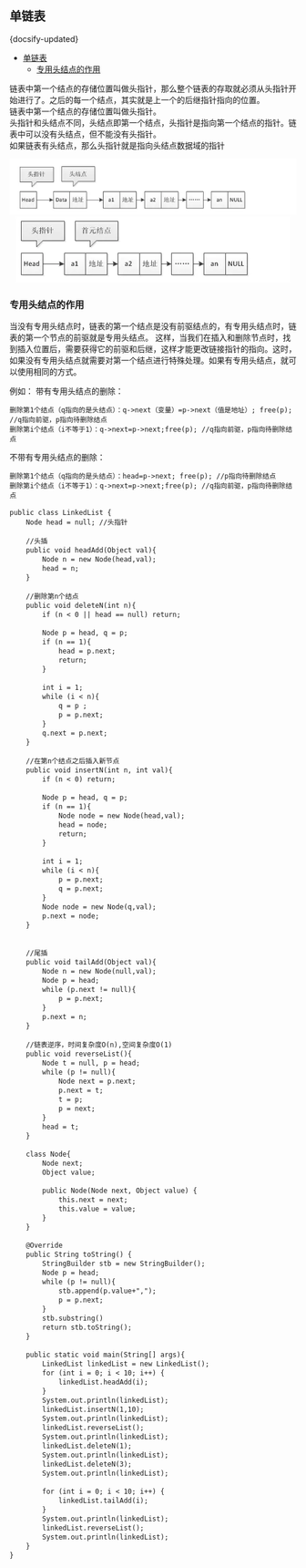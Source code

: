 
## 单链表
{docsify-updated}

- [单链表](#单链表)
  - [专用头结点的作用](#专用头结点的作用)

链表中第一个结点的存储位置叫做头指针，那么整个链表的存取就必须从头指针开始进行了。之后的每一个结点，其实就是上一个的后继指针指向的位置。  
链表中第一个结点的存储位置叫做头指针。  
头指针和头结点不同，头结点即第一个结点，头指针是指向第一个结点的指针。链表中可以没有头结点，但不能没有头指针。  
如果链表有头结点，那么头指针就是指向头结点数据域的指针

<center><img src="pics/head-node.webp" alt="" width=""></center>
<center><img src="pics/no-head-node-list.webp" alt="" width=""></center>

### 专用头结点的作用
当没有专用头结点时，链表的第一个结点是没有前驱结点的，有专用头结点时，链表的第一个节点的前驱就是专用头结点。
这样，当我们在插入和删除节点时，找到插入位置后，需要获得它的前驱和后继，这样才能更改链接指针的指向。这时，如果没有专用头结点就需要对第一个结点进行特殊处理。如果有专用头结点，就可以使用相同的方式。

例如：
带有专用头结点的删除：
```
删除第1个结点（q指向的是头结点）：q->next（变量）=p->next（值是地址）; free(p); //q指向前驱，p指向待删除结点
删除第i个结点（i不等于1）：q->next=p->next;free(p); //q指向前驱，p指向待删除结点
```

不带有专用头结点的删除：
```
删除第1个结点（q指向的是头结点）：head=p->next; free(p); //p指向待删除结点
删除第i个结点（i不等于1）：q->next=p->next;free(p); //q指向前驱，p指向待删除结点
```

```
public class LinkedList {
    Node head = null; //头指针

    //头插
    public void headAdd(Object val){
        Node n = new Node(head,val);
        head = n;
    }

    //删除第n个结点
    public void deleteN(int n){
        if (n < 0 || head == null) return;

        Node p = head, q = p;
        if (n == 1){
            head = p.next;
            return;
        }

        int i = 1;
        while (i < n){
            q = p ;
            p = p.next;
        }
        q.next = p.next;
    }

    //在第n个结点之后插入新节点
    public void insertN(int n, int val){
        if (n < 0) return;

        Node p = head, q = p;
        if (n == 1){
            Node node = new Node(head,val);
            head = node;
            return;
        }

        int i = 1;
        while (i < n){
            p = p.next;
            q = p.next;
        }
        Node node = new Node(q,val);
        p.next = node;
    }


    //尾插
    public void tailAdd(Object val){
        Node n = new Node(null,val);
        Node p = head;
        while (p.next != null){
            p = p.next;
        }
        p.next = n;
    }

    //链表逆序，时间复杂度O(n),空间复杂度O(1)
    public void reverseList(){
        Node t = null, p = head;
        while (p != null){
            Node next = p.next;
            p.next = t;
            t = p;
            p = next;
        }
        head = t;
    }

    class Node{
        Node next;
        Object value;

        public Node(Node next, Object value) {
            this.next = next;
            this.value = value;
        }
    }

    @Override
    public String toString() {
        StringBuilder stb = new StringBuilder();
        Node p = head;
        while (p != null){
            stb.append(p.value+",");
            p = p.next;
        }
        stb.substring()
        return stb.toString();
    }

    public static void main(String[] args){
        LinkedList linkedList = new LinkedList();
        for (int i = 0; i < 10; i++) {
            linkedList.headAdd(i);
        }
        System.out.println(linkedList);
        linkedList.insertN(1,10);
        System.out.println(linkedList);
        linkedList.reverseList();
        System.out.println(linkedList);
        linkedList.deleteN(1);
        System.out.println(linkedList);
        linkedList.deleteN(3);
        System.out.println(linkedList);

        for (int i = 0; i < 10; i++) {
            linkedList.tailAdd(i);
        }
        System.out.println(linkedList);
        linkedList.reverseList();
        System.out.println(linkedList);
    }
}
```